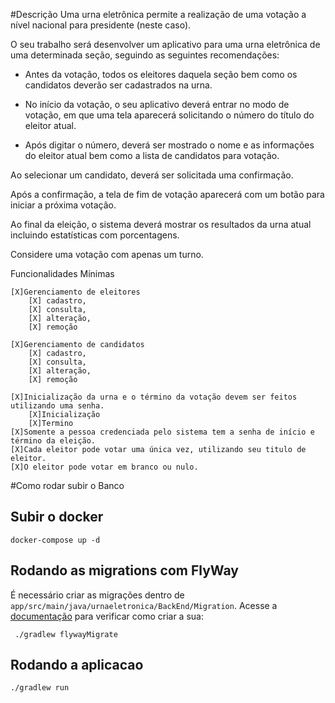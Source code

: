 #Descrição
Uma urna eletrônica permite a realização de uma votação a nível nacional para presidente (neste caso).

O seu trabalho será desenvolver um aplicativo para uma urna eletrônica de uma determinada seção, seguindo as seguintes recomendações:

- Antes da votação, todos os eleitores daquela seção bem como os candidatos deverão ser cadastrados na urna.

- No início da votação, o seu aplicativo deverá entrar no modo de votação, em que uma tela aparecerá solicitando o número do título do eleitor atual.

- Após digitar o número, deverá ser mostrado o nome e as informações do eleitor atual bem como a lista de candidatos para votação.

Ao selecionar um candidato, deverá ser solicitada uma confirmação.


Após a confirmação, a tela de fim de votação aparecerá com um botão para iniciar a próxima votação.


Ao final da eleição, o sistema deverá mostrar os resultados da urna atual incluindo estatísticas com porcentagens.


Considere uma votação com apenas um turno.

Funcionalidades Mínimas

    [X]Gerenciamento de eleitores
        [X] cadastro,
        [X] consulta,
        [X] alteração,
        [X] remoção
        
    [X]Gerenciamento de candidatos
        [X] cadastro,
        [X] consulta,
        [X] alteração,
        [X] remoção

    [X]Inicialização da urna e o término da votação devem ser feitos utilizando uma senha.
        [X]Inicialização
        [X]Termino
    [X]Somente a pessoa credenciada pelo sistema tem a senha de início e término da eleição.
    [X]Cada eleitor pode votar uma única vez, utilizando seu titulo de eleitor.
    [X]O eleitor pode votar em branco ou nulo.

#Como rodar subir o Banco

## Subir o docker

```
docker-compose up -d

```

## Rodando as migrations com FlyWay

É necessário criar as migrações dentro de `app/src/main/java/urnaeletronica/BackEnd/Migration`. Acesse a [documentação](https://documentation.red-gate.com/fd/migrations-184127470.html) para verificar como criar a sua:



```
 ./gradlew flywayMigrate    
```

## Rodando a aplicacao

``` 
./gradlew run
```